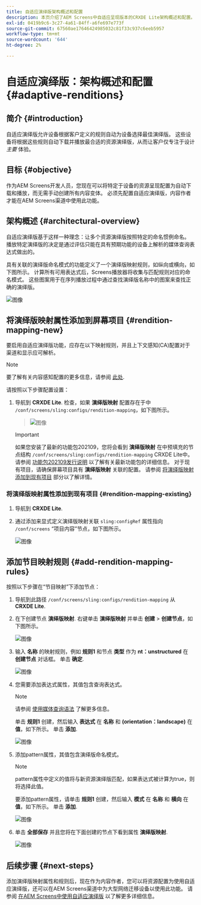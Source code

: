 ```yaml
---
title: 自适应演绎版架构概述和配置
description: 本页介绍了AEM Screens中自适应呈现版本的CRXDE Lite架构概述和配置。
exl-id: 0419b9c6-3c27-4a61-84ff-a6fe697e773f
source-git-commit: 67560ae17646424985032c81f33c937c6eeb5957
workflow-type: tm+mt
source-wordcount: '644'
ht-degree: 2%

---
```


# 自适应演绎版：架构概述和配置 {#adaptive-renditions}

## 简介 {#introduction}

自适应演绎版允许设备根据客户定义的规则自动为设备选择最佳演绎版。 这些设备将根据这些规则自动下载并播放最合适的资源演绎版，从而让客户仅专注于设计 *主要* 体验。

## 目标 {#objective}

作为AEM Screens开发人员，您现在可以将特定于设备的资源呈现配置为自动下载和播放，而无需手动创建所有内容变体。 必须先配置自适应演绎版，内容作者才能在AEM Screens渠道中使用此功能。

## 架构概述 {#architectural-overview}

自适应演绎版基于这样一种理念：让多个资源演绎版按照特定的命名惯例命名。 播放特定演绎版的决定是通过评估只能在具有预期功能的设备上解析的媒体查询表达式做出的。

具有关联的演绎版命名模式的功能定义了一个演绎版映射规则，如纵向或横向，如下图所示。 计算所有可用表达式后，Screens播放器将收集与匹配规则对应的命名模式。 这些图案用于在序列播放过程中通过查找演绎版名称中的图案来查找正确的演绎版。

![图像](/help/user-guide/assets/adaptive-renditions/adaptive-renditions.png)

## 将演绎版映射属性添加到屏幕项目 {#rendition-mapping-new}

要启用自适应演绎版功能，应存在以下映射规则，并且上下文感知(CA)配置对于渠道和显示应可解析。

>[!NOTE]
>要了解有关内容感知配置的更多信息，请参阅 [此处](https://sling.apache.org/documentation/bundles/context-aware-configuration/context-aware-configuration.html).

请按照以下步骤配置设置：

1. 导航到 **CRXDE Lite**. 检查，如果 **演绎版映射** 配置存在于中 `/conf/screens/sling:configs/rendition-mapping`，如下图所示。

   >![图像](/help/user-guide/assets/adaptive-renditions/mapping-rules1.png)

   >[!IMPORTANT]
   >如果您安装了最新的功能包202109，您将会看到 **演绎版映射** 在中预填充的节点结构 `/conf/screens/sling:configs/rendition-mapping` CRXDE Lite中。 请参阅 [功能包202109发行说明](/help/user-guide/release-notes-fp-202109.md) 以了解有关最新功能包的详细信息。
   >对于现有项目，请确保屏幕项目具有 **演绎版映射** 关联的配置。 请参阅 [将演绎版映射添加到现有项目](#rendition-mapping-existing) 部分以了解详情。

### 将演绎版映射属性添加到现有项目 {#rendition-mapping-existing}

1. 导航到 **CRXDE Lite**.

1. 通过添加来显式定义演绎版映射关联 `sling:configRef` 属性指向 `/conf/screens` “项目内容”节点，如下图所示。

   ![图像](/help/user-guide/assets/adaptive-renditions/renditon-mapping2.png)


## 添加节目映射规则 {#add-rendition-mapping-rules}

按照以下步骤在“节目映射”下添加节点：

1. 导航到此路径 `/conf/screens/sling:configs/rendition-mapping` 从 **CRXDE Lite**.

1. 在下创建节点 **演绎版映射**. 右键单击 **演绎版映射** 并单击 **创建** > **创建节点**，如下图所示。

   ![图像](/help/user-guide/assets/adaptive-renditions/add-node1.png)

1. 输入 **名称** 的映射规则，例如 **规则1** 和节点 **类型** 作为 **nt：unstructured** 在 **创建节点** 对话框。 单击 **确定**.

   ![图像](/help/user-guide/assets/adaptive-renditions/add-node2.png)


1. 您需要添加表达式属性，其值包含查询表达式。

   >[!NOTE]
   >请参阅 [使用媒体查询语法](https://developer.mozilla.org/en-US/docs/Web/CSS/Media_Queries/Using_media_queries) 了解更多信息。

   单击 **规则1** 创建，然后输入 **表达式** 在 **名称** 和 **(orientation：landscape)** 在 **值**，如下所示。 单击 **添加**.

   ![图像](/help/user-guide/assets/adaptive-renditions/add-node3.png)

1. 添加pattern属性，其值包含演绎版命名模式。

   >[!NOTE]
   >pattern属性中定义的值将与新资源演绎版匹配，如果表达式被计算为true，则将选择此值。

   要添加pattern属性，请单击 **规则1** 创建，然后输入 **模式** 在 **名称** 和 **横向** 在 **值**，如下所示。 单击 **添加**.

   ![图像](/help/user-guide/assets/adaptive-renditions/add-node4.png)

1. 单击 **全部保存** 并且您将在下面创建的节点下看到属性 **演绎版映射**.

   ![图像](/help/user-guide/assets/adaptive-renditions/add-node5.png)


## 后续步骤 {#next-steps}

添加演绎版映射属性和规则后，现在作为内容作者，您可以将资源配置为使用自适应演绎版，还可以在AEM Screens渠道中为大型网络迁移设备以使用此功能。 请参阅 [在AEM Screens中使用自适应演绎版](/help/user-guide/using-adaptive-renditions.md) 以了解更多详细信息。
